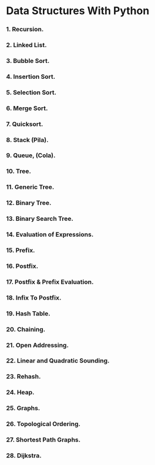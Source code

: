 # Data Structures With Python

### 1. Recursion.

### 2. Linked List.

### 3. Bubble Sort.

### 4. Insertion Sort.

### 5. Selection Sort.

### 6. Merge Sort.

### 7. Quicksort.

### 8. Stack (Pila).

### 9. Queue, (Cola).

### 10. Tree.

### 11. Generic Tree.

### 12. Binary Tree.

### 13. Binary Search Tree.

### 14. Evaluation of Expressions.

### 15. Prefix.

### 16. Postfix.

### 17. Postfix & Prefix Evaluation.

### 18. Infix To Postfix.

### 19. Hash Table.

### 20. Chaining.

### 21. Open Addressing.

### 22. Linear and Quadratic Sounding.

### 23. Rehash.

### 24. Heap.

### 25. Graphs.

### 26. Topological Ordering.

### 27. Shortest Path Graphs.

### 28. Dijkstra.
